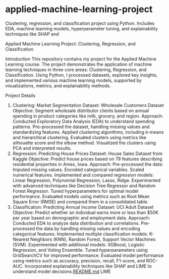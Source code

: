 # applied-machine-learning-project
Clustering, regression, and classification project using Python. Includes EDA, machine learning models, hyperparameter tuning, and explainability techniques like SHAP and

Applied Machine Learning Project: Clustering, Regression, and Classification

Introduction
This repository contains my project for the Applied Machine Learning course. The project demonstrates the application of machine learning techniques in three core areas: Clustering, Regression, and Classification. Using Python, I processed datasets, explored key insights, and implemented various machine learning models, supported by visualizations, metrics, and explainability methods.

Project Details
1. Clustering: Market Segmentation
Dataset: Wholesale Customers Dataset
Objective: Segment wholesale distributor clients based on annual spending in product categories like milk, grocery, and region.
Approach:
Conducted Exploratory Data Analysis (EDA) to understand spending patterns.
Pre-processed the dataset, handling missing values and standardizing features.
Applied clustering algorithms, including k-means and hierarchical clustering.
Evaluated clusters using metrics like silhouette score and the elbow method.
Visualized the clusters using PCA and interpreted results.
2. Regression: Predicting House Prices
Dataset: House Sales Dataset from Kaggle
Objective: Predict house prices based on 79 features describing residential properties in Ames, Iowa.
Approach:
Pre-processed the data:
Imputed missing values.
Encoded categorical variables.
Scaled numerical features.
Implemented and compared regression models:
Linear Regression, Polynomial Regression, Lasso, Ridge.
Experimented with advanced techniques like Decision Tree Regressor and Random Forest Regressor.
Tuned hyperparameters for optimal model performance.
Evaluated models using metrics such as Root Mean Square Error (RMSE) and compared them in a consolidated table.
3. Classification: Predicting Annual Income
Dataset: UCI Adult Dataset
Objective: Predict whether an individual earns more or less than $50K per year based on demographic and employment data.
Approach:
Conducted EDA to analyze data distribution and correlations.
Pre-processed the data by handling missing values and encoding categorical features.
Implemented multiple classification models:
K-Nearest Neighbors (KNN), Random Forest, Support Vector Machines (SVM).
Experimented with additional models: XGBoost, Logistic Regression, and Voting Ensemble.
Tuned hyperparameters using GridSearchCV for improved performance.
Evaluated model performance using metrics such as accuracy, precision, recall, F1-score, and ROC-AUC.
Incorporated explainability techniques like SHAP and LIME to understand model decisions.[README.md](https://github.com/user-attachments/files/17966167/README.md)
 LIME
